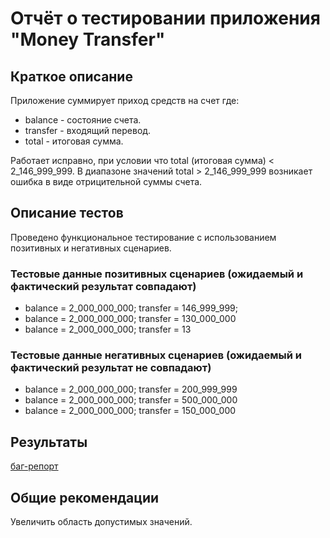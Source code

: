 # Отчёт о тестировании приложения "Money Transfer"

## Краткое описание

Приложение суммирует приход средств на счет где: 

* balance - состояние счета.
* transfer - входящий перевод.
* total - итоговая сумма.

Работает исправно, при условии что total (итоговая сумма) < 2_146_999_999.
В диапазоне значений total > 2_146_999_999 возникает ошибка в виде отрицительной суммы счета.

## Описание тестов

Проведено функциональное тестирование с использованием позитивных и негативных сценариев. 

### Тестовые данные позитивных сценариев (ожидаемый и фактический результат совпадают)

* balance = 2_000_000_000; transfer = 146_999_999;
* balance = 2_000_000_000; transfer = 130_000_000
* balance = 2_000_000_000; transfer = 13

### Тестовые данные негативных сценариев (ожидаемый и фактический результат не совпадают)

* balance = 2_000_000_000; transfer = 200_999_999
* balance = 2_000_000_000; transfer = 500_000_000
* balance = 2_000_000_000; transfer = 150_000_000

## Результаты

 [баг-репорт](https://github.com/shubartsova/money-transfer/issues/1)

## Общие рекомендации

Увеличить область допустимых значений.
